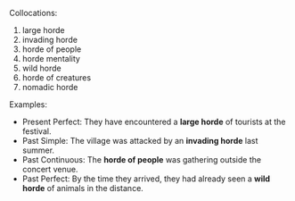 Collocations:

1. large horde
2. invading horde
3. horde of people
4. horde mentality
5. wild horde
6. horde of creatures
7. nomadic horde

Examples:

- Present Perfect: They have encountered a **large horde** of tourists at the festival.
- Past Simple: The village was attacked by an **invading horde** last summer.
- Past Continuous: The **horde of people** was gathering outside the concert venue.
- Past Perfect: By the time they arrived, they had already seen a **wild horde** of animals in the distance.